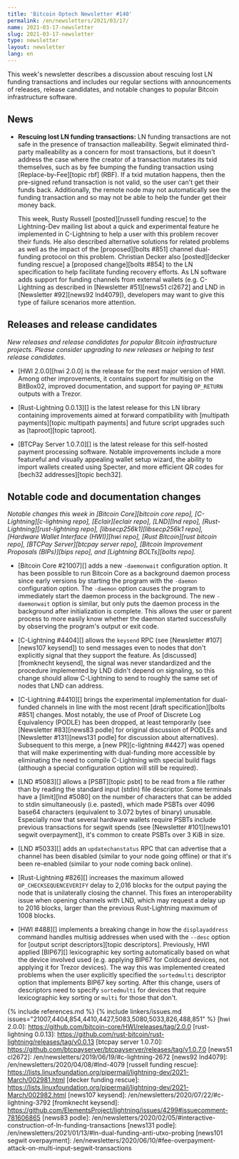 ```yaml
---
title: 'Bitcoin Optech Newsletter #140'
permalink: /en/newsletters/2021/03/17/
name: 2021-03-17-newsletter
slug: 2021-03-17-newsletter
type: newsletter
layout: newsletter
lang: en
---
```

This week's newsletter describes a discussion about rescuing lost LN
funding transactions and includes our regular sections with
announcements of releases, release candidates, and notable changes to
popular Bitcoin infrastructure software.

## News

- **Rescuing lost LN funding transactions:** LN funding transactions are
  not safe in the presence of transaction malleability.  Segwit
  eliminated third-party malleability as a concern for most
  transactions, <!-- by "most", I mean everything signed SIGHASH_ALL -->
  but it doesn't address the case where the creator of a transaction
  mutates its txid themselves, such as by fee bumping the funding
  transaction using [Replace-by-Fee][topic rbf] (RBF).  If a txid
  mutation happens, then the pre-signed refund transaction is not valid,
  so the user can't get their funds back.  Additionally, the remote node
  may not automatically see the funding transaction and so may not be
  able to help the funder get their money back.

    This week, Rusty Russell [posted][russell funding rescue] to the
    Lightning-Dev mailing list about a quick and experimental feature he
    implemented in C-Lightning to help a user with this problem recover
    their funds.  He also described alternative solutions for related
    problems as well as the impact of the [proposed][bolts #851] channel
    dual-funding protocol on this problem.  Christian Decker also
    [posted][decker funding rescue] a [proposed change][bolts #854] to
    the LN specification to help facilitate funding recovery efforts.
    As LN software adds support for funding channels from external
    wallets (e.g. C-Lightning as described in [Newsletter #51][news51
    cl2672] and LND in [Newsletter #92][news92 lnd4079]), developers may
    want to give this type of failure scenarios more attention.

## Releases and release candidates

*New releases and release candidates for popular Bitcoin infrastructure
projects.  Please consider upgrading to new releases or helping to test
release candidates.*

- [HWI 2.0.0][hwi 2.0.0] is the release for the next major
  version of HWI.  Among other improvements, it contains support for
  multisig on the BitBox02, improved documentation, and support for
  paying `OP_RETURN` outputs with a Trezor.

- [Rust-Lightning 0.0.13][] is the latest release for this LN library
  containing improvements aimed at forward compatibility with [multipath
  payments][topic multipath payments] and future script upgrades such as
  [taproot][topic taproot].

- [BTCPay Server 1.0.7.0][] is the latest release for this self-hosted
  payment processing software.  Notable improvements include a more
  featureful and visually appealing wallet setup wizard, the ability to
  import wallets created using Specter, and more efficient QR codes for [bech32
  addresses][topic bech32].

## Notable code and documentation changes

*Notable changes this week in [Bitcoin Core][bitcoin core repo],
[C-Lightning][c-lightning repo], [Eclair][eclair repo], [LND][lnd repo],
[Rust-Lightning][rust-lightning repo], [libsecp256k1][libsecp256k1
repo], [Hardware Wallet Interface (HWI)][hwi repo],
[Rust Bitcoin][rust bitcoin repo], [BTCPay Server][btcpay server repo],
[Bitcoin Improvement Proposals (BIPs)][bips repo], and [Lightning
BOLTs][bolts repo].*

- [Bitcoin Core #21007][] adds a new `-daemonwait` configuration option. It has
  been possible to run Bitcoin Core as a background daemon process since early
  versions by starting the program with the `-daemon` configuration option.
  The `-daemon` option causes the program to immediately start the daemon process
  in the background. The new `-daemonwait` option
  is similar, but only puts the daemon process in the background after initialization
  is complete. This allows the user or parent process to more easily know
  whether the daemon started successfully by observing the program's output or
  exit code.

- [C-Lightning #4404][] allows the `keysend` RPC (see [Newsletter
  #107][news107 keysend]) to send messages even to nodes that don't
  explicitly signal that they support the feature.  As
  [discussed][fromknecht keysend], the signal was never standardized and
  the procedure implemented by LND didn't depend on signaling, so this
  change should allow C-Lightning to send to roughly the same set of
  nodes that LND can address.

- [C-Lightning #4410][] brings the experimental implementation for
  dual-funded channels in line with the most recent [draft
  specification][bolts #851] changes.  Most notably, the use of Proof of
  Discrete Log Equivalency (PODLE) has been dropped, at least
  temporarily (see [Newsletter #83][news83 podle] for original
  discussion of PODLEs and [Newsletter #131][news131 podle] for
  discussion about alternatives).  Subsequent to this merge, a [new
  PR][c-lightning #4427] was opened that will make experimenting with
  dual-funding more accessible by eliminating the need to compile
  C-Lightning with special build flags (although a special configuration
  option will still be required).

- [LND #5083][] allows a [PSBT][topic psbt] to be read from a file
  rather than by reading the standard input (stdin) file descriptor.
  Some terminals have a [limit][lnd #5080] on the number of characters
  that can be added to stdin simultaneously (i.e. pasted), which made
  PSBTs over 4096 base64 characters (equivalent to 3.072 bytes of binary) <!-- PSBTs are base64 encoded,
  base64 provides 6 bits per character, so 4096 * 6 / 8 = 3072 = 3 KiB
  --> unusable.  Especially now that several hardware wallets require
  PSBTs include previous transactions for segwit spends (see [Newsletter
  #101][news101 segwit overpayment]), it's common to create PSBTs over 3
  KiB in size.

- [LND #5033][] adds an `updatechanstatus` RPC that can advertise that a
  channel has been disabled (similar to your node going offline) or that
  it's been re-enabled (similar to your node coming back online).

- [Rust-Lightning #826][] increases the maximum allowed `OP_CHECKSEQUENCEVERIFY`
  delay to 2,016 blocks for the output paying the node that is
  unilaterally closing the channel.  This fixes an interoperability
  issue when opening channels with LND, which may request a delay
  up to 2016 blocks, larger than the previous Rust-Lightning maximum of
  1008 blocks.

- [HWI #488][] implements a breaking change in how the
  `displayaddress` command handles multisig addresses when used with the
  `--desc` option for [output script descriptors][topic descriptors].
  Previously, HWI applied [BIP67][] lexicographic key sorting
  automatically based on what the device involved used (e.g. applying
  BIP67 for Coldcard devices, not applying it for Trezor devices).  The
  way this was implemented created problems when the user explicitly
  specified the `sortedmulti` descriptor option that implements BIP67
  key sorting.  After this change, users of descriptors need to specify
  `sortedmulti` for devices that require lexicographic key sorting or
  `multi` for those that don't.

{% include references.md %}
{% include linkers/issues.md issues="21007,4404,854,4410,4427,5083,5080,5033,826,488,851" %}
[hwi 2.0.0]: https://github.com/bitcoin-core/HWI/releases/tag/2.0.0
[rust-lightning 0.0.13]: https://github.com/rust-bitcoin/rust-lightning/releases/tag/v0.0.13
[btcpay server 1.0.7.0]: https://github.com/btcpayserver/btcpayserver/releases/tag/v1.0.7.0
[news51 cl2672]: /en/newsletters/2019/06/19/#c-lightning-2672
[news92 lnd4079]: /en/newsletters/2020/04/08/#lnd-4079
[russell funding rescue]: https://lists.linuxfoundation.org/pipermail/lightning-dev/2021-March/002981.html
[decker funding rescue]: https://lists.linuxfoundation.org/pipermail/lightning-dev/2021-March/002982.html
[news107 keysend]: /en/newsletters/2020/07/22/#c-lightning-3792
[fromknecht keysend]: https://github.com/ElementsProject/lightning/issues/4299#issuecomment-781606865
[news83 podle]: /en/newsletters/2020/02/05/#interactive-construction-of-ln-funding-transactions
[news131 podle]: /en/newsletters/2021/01/13/#ln-dual-funding-anti-utxo-probing
[news101 segwit overpayment]: /en/newsletters/2020/06/10/#fee-overpayment-attack-on-multi-input-segwit-transactions
